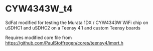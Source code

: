 # CYW4343W_t4
SdFat modified for testing the Murata 1DX / CYW4343W WiFi chip on uSDHC1 and uSDHC2 on a Teensy 4.1 and custom Teensy boards 

Requires modified core file from https://github.com/PaulStoffregen/cores/teensy4/imxrt.h
